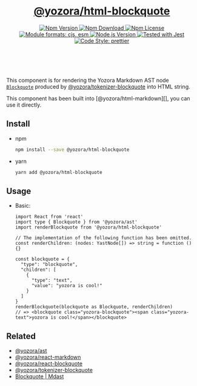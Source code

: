 <header>
  <h1 align="center">
    <a href="https://github.com/guanghechen/yozora-html/tree/main/packages/blockquote#readme">@yozora/html-blockquote</a>
  </h1>
  <div align="center">
    <a href="https://www.npmjs.com/package/@yozora/html-blockquote">
      <img
        alt="Npm Version"
        src="https://img.shields.io/npm/v/@yozora/html-blockquote.svg"
      />
    </a>
    <a href="https://www.npmjs.com/package/@yozora/html-blockquote">
      <img
        alt="Npm Download"
        src="https://img.shields.io/npm/dm/@yozora/html-blockquote.svg"
      />
    </a>
    <a href="https://www.npmjs.com/package/@yozora/html-blockquote">
      <img
        alt="Npm License"
        src="https://img.shields.io/npm/l/@yozora/html-blockquote.svg"
      />
    </a>
    <a href="#install">
      <img
        alt="Module formats: cjs, esm"
        src="https://img.shields.io/badge/module_formats-cjs%2C%20esm-green.svg"
      />
    </a>
    <a href="https://github.com/nodejs/node">
      <img
        alt="Node.js Version"
        src="https://img.shields.io/node/v/@yozora/html-blockquote"
      />
    </a>
    <a href="https://github.com/facebook/jest">
      <img
        alt="Tested with Jest"
        src="https://img.shields.io/badge/tested_with-jest-9c465e.svg"
      />
    </a>
    <a href="https://github.com/prettier/prettier">
      <img
        alt="Code Style: prettier"
        src="https://img.shields.io/badge/code_style-prettier-ff69b4.svg?style=flat-square"
      />
    </a>
  </div>
</header>
<br/>

This component is for rendering the Yozora Markdown AST node [`Blockquote`][@yozora/ast] 
produced by [@yozora/tokenizer-blockquote][] into HTML string.

This component has been built into [@yozora/html-markdown][], you can use it directly.

## Install

* npm

  ```bash
  npm install --save @yozora/html-blockquote
  ```

* yarn

  ```bash
  yarn add @yozora/html-blockquote
  ```


## Usage

* Basic:

  ```tsx
  import React from 'react'
  import type { Blockquote } from '@yozora/ast'
  import renderBlockquote from '@yozora/html-blockquote'

  // The implementation of the following function has been omitted.
  const renderChildren: (nodes: YastNode[]) => string = function () {}

  const blockquote = {
    "type": "blockquote",
    "children": [
      {
        "type": "text",
        "value": "yozora is cool!"
      }
    ]
  }
  renderBlockquote(blockquote as Blockquote, renderChildren)
  // => <blockquote class="yozora-blockquote"><span class="yozora-text">yozora is cool!</span></blockquote>
  ```

## Related

* [@yozora/ast][]
* [@yozora/react-markdown][]
* [@yozora/react-blockquote][]
* [@yozora/tokenizer-blockquote][]
* [Blockquote | Mdast][mdast]


[@yozora/ast]: https://www.npmjs.com/package/@yozora/ast#blockquote
[@yozora/react-markdown]: https://www.npmjs.com/package/@yozora/react-markdown
[@yozora/tokenizer-blockquote]: https://www.npmjs.com/package/@yozora/tokenizer-blockquote
[@yozora/react-blockquote]: https://www.npmjs.com/package/@yozora/react-blockquote
[mdast]: https://github.com/syntax-tree/mdast#blockquote
